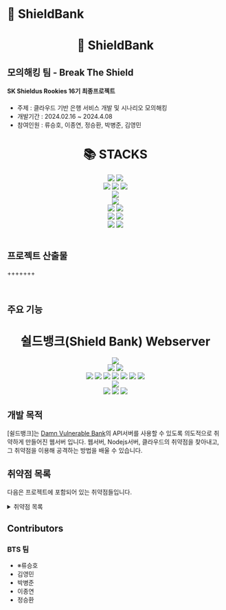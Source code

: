 # 🏦 ShieldBank
<div align="center">
    <h1>🏦 ShieldBank</h1>
</div>

## 모의해킹 팀 - Break The Shield
#### SK Shieldus Rookies 16기 최종프로젝트

- 주제 : 클라우드 기반 은행 서비스 개발 및 시나리오 모의해킹
- 개발기간 : 2024.02.16 ~ 2024.4.08
- 참여인원 : 류승호, 이종연, 정승환, 박병준, 김영민


<div align=center><h1>📚 STACKS</h1></div>

<div align=center> 
  <img src="https://img.shields.io/badge/c++-00599C?style=for-the-badge&logo=c%2B%2B&logoColor=white">
  <img src="https://img.shields.io/badge/python-3776AB?style=for-the-badge&logo=python&logoColor=white"> 
  <br>
  
  <img src="https://img.shields.io/badge/html5-E34F26?style=for-the-badge&logo=html5&logoColor=white"> 
  <img src="https://img.shields.io/badge/css-1572B6?style=for-the-badge&logo=css3&logoColor=white"> 
  <img src="https://img.shields.io/badge/javascript-F7DF1E?style=for-the-badge&logo=javascript&logoColor=black"> 
  <br>
  
  <img src="https://img.shields.io/badge/mysql-4479A1?style=for-the-badge&logo=mysql&logoColor=white"> 
  <br>
  
  <img src="https://img.shields.io/badge/node.js-339933?style=for-the-badge&logo=Node.js&logoColor=white">
  <br>
  

  <img src="https://img.shields.io/badge/express-000000?style=for-the-badge&logo=express&logoColor=white">
  <img src="https://img.shields.io/badge/bootstrap-7952B3?style=for-the-badge&logo=bootstrap&logoColor=white">
  <br>

  <img src="https://img.shields.io/badge/linux-FCC624?style=for-the-badge&logo=linux&logoColor=black"> 
  <img src="https://img.shields.io/badge/amazonaws-232F3E?style=for-the-badge&logo=amazonaws&logoColor=white"> 
  <br>
  
  <img src="https://img.shields.io/badge/github-181717?style=for-the-badge&logo=github&logoColor=white">
  <img src="https://img.shields.io/badge/git-F05032?style=for-the-badge&logo=git&logoColor=white">
  <br>
</div>

<br />

## 프로젝트 산출물
+++++++

<br />

## 주요 기능



<!-- 임시 README  -->

<div align="center">
    <h1>쉴드뱅크(Shield Bank) Webserver</h1>
</div>


<div align="center">
    <!-- javascript -->
    <img src="https://img.shields.io/badge/JavaScript-yellow?logo=JavaScript&logoColor=white">
</div>
<!-- 
<div align="center">
    <h5>개발 툴</h5>
</div> -->
<div align="center">
    <!-- vscode -->
    <img src="https://img.shields.io/badge/VSCode-46AAE9?logo=VisualStudioCode&logoColor=white">
    <!-- npm -->
    <img src="https://img.shields.io/badge/NPM-crimson?logo=NPM&logoColor=white">
</div>
<!-- 
<div align="center">
    <h5>환경</h5>
</div> -->
<div align="center">
    <!-- kali -->
    <img src="https://img.shields.io/badge/Kali-silver?logo=Kali&logoColor=white">
    <!-- windows -->
    <img src="https://img.shields.io/badge/Windows-0173D4?logo=Windows&logoColor=white">
    <!-- ubuntu -->
    <img src="https://img.shields.io/badge/Ubuntu-E95420?logo=Ubuntu&logoColor=white">
    <!-- aws -->
    <img src="https://img.shields.io/badge/AWS-orange?logo=AmazonAWS&logoColor=white">
    <!-- mysql -->
    <img src="https://img.shields.io/badge/MySQL-00718B?logo=MySQL&logoColor=white">
    <!-- nodejs -->
    <img src="https://img.shields.io/badge/Node.js-green?logo=Node.js&logoColor=white">
    <!-- express -->
    <img src="https://img.shields.io/badge/Express-83C13B?logo=Express&logoColor=white">
</div>
<!-- 
<div align="center">
    <h5>테스트 도구</h5>
</div> -->
<div align="center">
    <!-- BurpSuite -->
    <img src="https://img.shields.io/badge/BurpSuite-F76331?logo=BurpSuite&logoColor=white">
</div>
<!-- 
<div align="center">
    <h5>협업도구</h5>
</div> -->
<div align="center">
    <!-- git -->
    <img src="https://img.shields.io/badge/Git-E84D31?logo=Git&logoColor=white">
    <!-- github -->
    <img src="https://img.shields.io/badge/GitHub-808080?logo=GitHub&logoColor=white">
    <!-- notion -->
    <img src="https://img.shields.io/badge/Notion-333333?logo=Notion&logoColor=white">
</div>

## 개발 목적

[쉴드뱅크]는 [Damn Vulnerable Bank](https://github.com/rewanthtammana/Damn-Vulnerable-Bank)의 API서버를 사용할 수 있도록 의도적으로 취약하게 만들어진 웹서버 입니다.
웹서버, Nodejs서버, 클라우드의 취약점을 찾아내고, 그 취약점을 이용해 공격하는 방법을 배울 수 있습니다. 

## 취약점 목록

다음은 프로젝트에 포함되어 있는 취약점들입니다.
<!-- 토글 -->
<details>
<summary>취약점 목록</summary>
<div markdown="1">

- [x] [SQL injection (Blind & Union)]
- [x] [파일 다운로드 취약점]
- [x] [파일 업로드 취약점]
- [x] [XSS 취약점]
- [x] [토큰 하이재킹 취약점]
- [x] [CSRF 취약점]
- [x] [URI 패러미터 변조 취약점]
- [x] [보호되지 않은 IAM Credential 취약점]
- [x] [Apache Solr RCE 취약점]

</div>
</details>


## Contributors

### BTS 팀
- ※류승호
- 김영민
- 박병준
- 이종연
- 정승환



